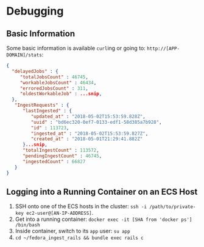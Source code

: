 # Debugging

## Basic Information

Some basic information is available `curl`ing or going to: `http://[APP-DOMAIN]/stats`:

```json
{
  "delayedJobs" : {
     "totalJobsCount" : 46745,
     "workableJobsCount" : 46434,
     "erroredJobsCount" : 311,
     "oldestWorkableJob" : ...snip,
  },
   "IngestRequests" : {
      "lastIngested" : {
         "updated_at" : "2018-05-02T15:53:59.828Z",
         "uuid" : "bd6ec320-0ef7-0133-edf1-58d385a7b928",
         "id" : 113723,
         "ingested_at" : "2018-05-02T15:53:59.827Z",
         "created_at" : "2018-05-01T21:29:41.882Z"
      }...snip,
      "totalIngestCount" : 113572,
      "pendingIngestCount" : 46745,
      "ingestedCount" : 66827
   }
}
```

## Logging into a Running Container on an ECS Host

1. SSH onto one of the ECS hosts in the cluster: `ssh -i /path/to/private-key ec2-user@[AN-IP-ADDRESS]`.
2. Get into a running container: `docker exec -it [SHA from 'docker ps'] /bin/bash`
3. Inside container, switch to its `app` user: `su app`
4. `cd ~/fedora_ingest_rails && bundle exec rails c`
